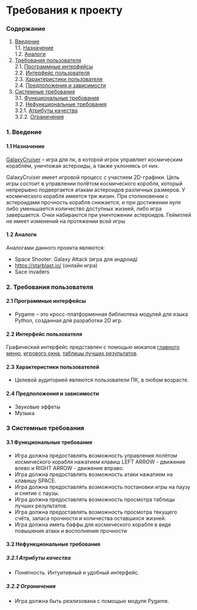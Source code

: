 # Требования к проекту
### Содержание
1. [Введение](#1) <br>
  1.1. [Назначение](#1.1) <br>
  1.2. [Аналоги](#1.2) <br>
2. [Требования пользователя](#2) <br>
  2.1. [Программные интерфейсы](#2.1) <br>
  2.2. [Интерфейс пользователя](#2.2) <br>
  2.3. [Характеристики пользователя](#2.3) <br>
  2.4. [Предположения и зависимости](#2.4) <br>
3. [Системные требования](#3.) <br>
  3.1. [Функциональные требования](#3.1) <br>
  3.2. [Нефункциональные требования](#3.2) <br>
     3.2.1. [Атрибуты качества](#3.2.1) <br>
     3.2.2. [Ограничения](#3.2.2) <br>
### 1. Введение <a name="1"></a>
#### 1.1 Назначение <a name="1.1"></a> 
[GalaxyCruiser](https://github.com/notmyfriend/GalaxyCruiser) – игра для пк, в которой игрок управляет космическим кораблём, уничтожая астероиды, а также уклоняясь от них.

GalaxyCruiser имеет игровой процесс с участием 2D-графики. Цель игры состоит в управлении полётом космического коробля, который непрерывно подвергается атакам астероидов различных размеров. У космического корабля имеется три жизин. При столкновении с астероидами прочность корабля снижается, и при достижении нуля либо уменьшается количество доступных жизней, либо игра завершается. Очки набираются при уничтожении астероидов. Геймплей не имеет изменений на протяжении всей игры
#### 1.2 Аналоги <a name="1.2"></a>
Аналогами данного проекта являются:
* Space Shooter: Galaxy Attack (игра для андроид)
* https://starblast.io/  (онлайн игра)
* Sace invaders
### 2. Требования пользователя <a name="2"></a>
#### 2.1 Программные интерфейсы <a name="2.1"></a>
* Pygame – это кросс-платформенная библиотека модулей для языка Python, созданная для разработки 2D игр.
#### 2.2 Интерфейс пользователя <a name="2.2"></a>
Графический интерфейс представлен с помощью мокапов [главного меню](https://github.com/notmyfriend/GalaxyCruiser/documentation/mockups/menu.png), [игрового окна](https://github.com/notmyfriend/GalaxyCruiser/documentation/mockups/game.png), [таблицы лучших результатов](https://github.com/notmyfriend/GalaxyCruiser/documentation/mockups/high_score.png).
#### 2.3 Характеристики пользователей <a name="2.3"></a>
* Целевой аудиторией являются пользователи ПК, в любом возрасте.
#### 2.4 Предположения и зависимости <a name="2.4"></a>
* Звуковые эффеты
* Музыка
### 3 Системные требования <a name="3"></a>
#### 3.1 Функциональные требования <a name="3.1"></a>
* Игра должна предоставлять возможность управления полётом космического корабля нажатием клавиш LEFT ARROW - движение влево и RIGHT ARROW - движение вправо.
* Игра должна предоставлять возможность атаки нажатием на клавишу SPACE.
* Игра должна предоставлять возможность постановки игры на паузу и снятие с паузы.
* Игра должна предоставлять возможность просмотра таблицы лучших результатов.
* Игра должна предоставлять возможность просмотра текущего счёта, запаса прочности и количества оставшихся жизней.
* Игра должна иметь баффы для космического корабля в виде повышения атаки и восполнения прочности
#### 3.2 Нефункциональные требования <a name="3.2"></a>
##### 3.2.1 Атрибуты качества <a name="3.2.2"></a>
* Понятность. Интуитивный и удобный интерфейс.
##### 3.2.2 Ограничения <a name="3.2.3"></a>
* Игра должна быть реализована с помощью модуля Pygame.


